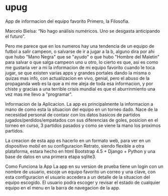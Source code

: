 # upug
App de informacion del equipo favorito
Primero, la Filosofia.

Marcelo Bielsa: “No hago análisis numéricos. Uno se desgasta anticipando el futuro”.

Pero me parece que en los numeros hay una tendencia de un equipo de futbol a salir campeon, o salvarse de ir a jugar a la b, alguno dira por ahi que hubo "Mano Negra" que se "ayudo" o que hubo "Hombre del Maletin" para salvar o que salga campeon uno u otro, lo cierto es que, asi es como me gustaria ver a mi la informacion de mi equipo favorito cuando le toca jugar, se que existen varias apps y grandes portales dando la misma o quizas mas info, con actualizacion en vivo, genial, pero el abuso de la propaganda web es la que a mi me aleja de toda esa informacion, y por chiste y gracias a una terrible crisis mundial es que el aburrinmiento una vez mas me llevo a "programar".

Informacion de la Aplicacion.
La app es principalmente la  informacion a mano de como esta la situacion del equipo en un torneo dado.
Nace de la necesidad personal de contasr con los datos basicos de partidos jugados/perdidos/empatados con sus diferencias de goles, posicion en el torneo en curso, 3 partidos pasados y como se viene la mano los proximos partidos.

La creacion de esta app es hacerlo en un formato web, para ver en un dispositivo mobil en su configuracion Retrato, siendo flexible a otra plataforma, estara hecho en html Bootstrap 4.5 + Django + Python y una base de datos en una primera etapa sqlite3.

Como Funciona la App
La app en su version de prueba tiene un login con un nombre de usuario, escoje un equipo favorito un correo y una clave, con esta configuracion el usuario accedera a un detalle de la situacion del equipo escogido.
El usuario podra escoger y revisar el estado de cualquier equipo en el menu en la barra de navegacion de la app.